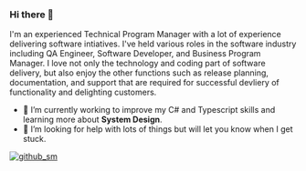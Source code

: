 ### Hi there 👋

I'm an experienced Technical Program Manager with a lot of experience delivering software intiatives.  I've held various roles in the software industry including QA Engineer, Software Developer, and Business Program Manager.  I love not only the technology and coding part of software delivery, but also enjoy the other functions such as release planning, documentation, and support that are required for successful devliery of functionality and delighting customers.


- 🌱 I’m currently working to improve my C# and Typescript skills and learning more about **System Design**.
- 🤔 I’m looking for help with lots of things but will let you know when I get stuck.



[![github_sm](https://github.com/tnerbyad/tnerbyad/assets/142353214/cfd2a406-7efd-48b3-bae4-bf7197f1f601)]([https://www.example.com](https://www.credly.com/badges/3c7d26d6-b8af-45f4-bd22-28bba69f471b/public_url)https://www.credly.com/badges/3c7d26d6-b8af-45f4-bd22-28bba69f471b/public_url)
